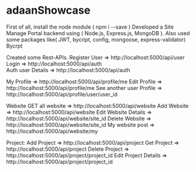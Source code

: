 # adaanShowcase

First of all, install the node module ( npm i --save )
Developed a Site Manage Portal backend using ( Node.js, Express.js, MongoDB ).
Also used some packages like( JWT, bycript, config, mongoose, express-validator)
Bycrpt


Created some Rest-APIs.
Register User => http://localhost:5000/api/user                    
Login => http://localhost:5000/api/auth                               
Auth user Details => http://localhost:5000/api/auth            

My Profile => http://localhost:5000/api/profile/me
Edit Profile => http://localhost:5000/api/profile/me
See another user Profile => http://localhost:5000/api/profile/user/user_id



Website
GET all website => http://localhost:5000/api/website
Add Website => http://localhost:5000/api/website
Edit Website Details => http://localhost:5000/api/website/site_id
Delete Website => http://localhost:5000/api/website/site_id
My website post => http://localhost:5000/api/website/my


Project:
Add Project => http://localhost:5000/api/project
Get Project => http://localhost:5000/api/project
Delete Project => http://localhost:5000/api/project/project_id
Edit Project Details => http://localhost:5000/api/project/project_id
